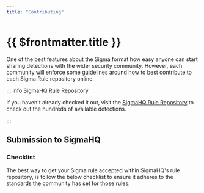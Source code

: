 ```yaml
---
title: "Contributing"
---
```


# {{ $frontmatter.title }}

One of the best features about the Sigma format how easy anyone can start sharing detections with the wider security community. However, each community will enforce some guidelines around how to best contribute to each Sigma Rule repository online.

::: info SigmaHQ Rule Repository

If you haven't already checked it out, visit the [SigmaHQ Rule Repository](https://github.com/SigmaHQ/sigma) to check out the hundreds of available detections.

:::

## Submission to SigmaHQ

### Checklist

The best way to get your Sigma rule accepted within SigmaHQ's rule repository, is follow the below checklist to ensure it adheres to the standards the community has set for those rules.

<!--suppress ES6UnusedImports -->
<script setup>
import ChecklistItem from "/.vitepress/theme/components/ChecklistItem.vue";
import {ChevronRightIcon} from "@heroicons/vue/20/solid";
</script>

<ChecklistItem :number="1" heading="Your rule <u>must</u> adhere to the correct layout." class="">
<template #text class="">
Whilst the Sigma format allows you to set your own fields and values for use within your own environments, when sharing throughout the community – it's required that each rule being submitted adheres to the <a href="https://github.com/SigmaHQ/sigma-specification/tree/main/sigmahq" class="text-[var(--vp-c-brand)]">SigmaHQ Rule Conventions</a>. This covers thing such as
<a href="https://github.com/SigmaHQ/sigma-specification/tree/main/sigmahq" class="block mt-4 text-[var(--vp-c-brand)]">See the detailed requirements on Github <ChevronRightIcon class="w-4 h-4 inline-block" /></a>
</template>
</ChecklistItem>

<ChecklistItem :number="2" heading="Your rule <u>must</u> adhere the file naming scheme." class="">
<template #text class="">
For each logsource, SigmaHQ enforces a naming scheme for how rule files are to be named. Ensure your rule is named correctly by following the <a href="https://github.com/SigmaHQ/sigma-specification/blob/main/sigmahq/sigmahq-filename-convention.md" class="text-[var(--vp-c-brand)]">SigmaHQ Filename Normalisation</a> guide on Github.
<a href="https://github.com/SigmaHQ/sigma-specification/blob/main/sigmahq/sigmahq-filename-convention.md" class="block mt-4 text-[var(--vp-c-brand)]">See the detailed file-name requirements on Github <ChevronRightIcon class="w-4 h-4 inline-block" /></a>
</template>
</ChecklistItem>

<ChecklistItem :number="3" heading="You're ready to open up a PR for your rule." class="">
<template #text class="">
If you've finished writing your Sigma rule, and it adheres to points #1 and #2, you're ready to open up a Pull Request under the SigmaHQ repository.
<a href="https://github.com/SigmaHQ/sigma/pulls" class="block w-full p-2 bg-green-400/30 outline outline-1 outline-green-400/50 !text-white rounded-lg mt-4 text-center">Open a new PR on SigmaHQ <ChevronRightIcon class="w-4 h-4 inline-block" /></a>
</template>
</ChecklistItem>

